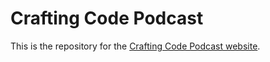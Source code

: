 # Crafting Code Podcast

This is the repository for the [Crafting Code Podcast website](https://crafting-code-podcast.github.io/).
